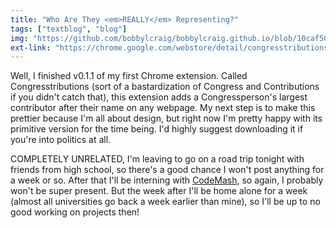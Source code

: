 ```yaml
---
title: "Who Are They <em>REALLY</em> Representing?"
tags: ["textblog", "blog"]
img: "https://github.com/bobbylcraig/bobbylcraig.github.io/blob/10caf5019e8c0a70f58e23518d8cc9122a339a2a/blog/images/CongresstributionsPic.png?raw=true"
ext-link: "https://chrome.google.com/webstore/detail/congresstributions/pilhmclmlbcgdanljcmiolfcbeogejpd"
---
```


<p>Well, I finished v0.1.1 of my first Chrome extension. Called Congresstributions (sort of a bastardization of Congress and Contributions if you didn't catch that), this extension adds a Congressperson's largest contributor after their name on any webpage. My next step is to make this prettier because I'm all about design, but right now I'm pretty happy with its primitive version for the time being. I'd highly suggest downloading it if you're into politics at all.</p>
<p>COMPLETELY UNRELATED, I'm leaving to go on a road trip tonight with friends from high school, so there's a good chance I won't post anything for a week or so. After that I'll be interning with <a href="//codemash.org">CodeMash</a>, so again, I probably won't be super present. But the week after I'll be home alone for a week (almost all universities go back a week earlier than mine), so I'll be up to no good working on projects then!</p>
